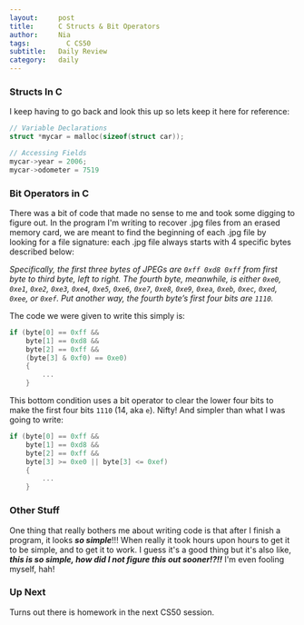 ```yaml
---
layout:     post
title:      C Structs & Bit Operators
author:     Nia
tags: 		  C CS50
subtitle:  	Daily Review
category:   daily
---
```


### Structs In C

I keep having to go back and look this up so lets keep it here for reference:

```C
// Variable Declarations
struct *mycar = malloc(sizeof(struct car));

// Accessing Fields
mycar->year = 2006;
mycar->odometer = 7519
```


### Bit Operators in C

There was a bit of code that made no sense to me and took some digging to figure out. In the program I'm writing to recover .jpg files from an erased memory card, we are meant to find the beginning of each .jpg file by looking for a file signature: each .jpg file always starts with 4 specific bytes described below:

*Specifically, the first three bytes of JPEGs are `0xff 0xd8 0xff` from first byte to third byte, left to right. The fourth byte, meanwhile, is either `0xe0`, `0xe1`, `0xe2`, `0xe3`, `0xe4`, `0xe5`, `0xe6`, `0xe7`, `0xe8`, `0xe9`, `0xea`, `0xeb`, `0xec`, `0xed`, `0xee`, or `0xef`. Put another way, the fourth byte’s first four bits are `1110`.*

The code we were given to write this simply is:
```C
if (byte[0] == 0xff &&
	byte[1] == 0xd8 &&
	byte[2] == 0xff &&
	(byte[3] & 0xf0) == 0xe0)
	{
		...
	}
```

This bottom condition uses a bit operator to clear the lower four bits to make the first four bits `1110` (14, aka `e`). Nifty! And simpler than what I was going to write:

```C
if (byte[0] == 0xff &&
	byte[1] == 0xd8 &&
	byte[2] == 0xff &&
	byte[3] >= 0xe0 || byte[3] <= 0xef)
	{
		...
	}
```

### Other Stuff

One thing that really bothers me about writing code is that after I finish a program, it looks ***so simple***!!! When really it took hours upon hours to get it to be simple, and to get it to work. I guess it's a good thing but it's also like, ***this is so simple, how did I not figure this out sooner!?!!*** I'm even fooling myself, hah!

### Up Next

Turns out there is homework in the next CS50 session.